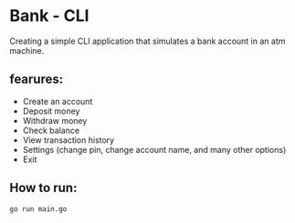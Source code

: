 # Bank - CLI

Creating a simple CLI application that simulates a bank account in an atm machine.

## fearures:

- Create an account
- Deposit money
- Withdraw money
- Check balance
- View transaction history
- Settings (change pin, change account name, and many other options)
- Exit

## How to run:

```bash
go run main.go
```
